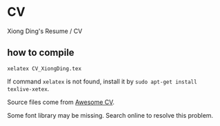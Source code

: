 # CV
Xiong Ding's Resume / CV

## how to compile
`xelatex CV_XiongDing.tex`

If command `xelatex` is not found, install it by `sudo apt-get install texlive-xetex`.

Source files come from [Awesome CV](https://github.com/posquit0/Awesome-CV).

Some font library may be missing. Search online to resolve this problem.
